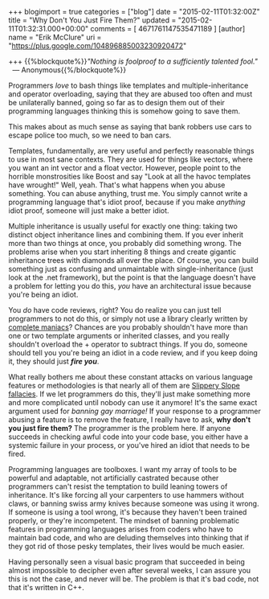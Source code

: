 +++
blogimport = true
categories = ["blog"]
date = "2015-02-11T01:32:00Z"
title = "Why Don't You Just Fire Them?"
updated = "2015-02-11T01:32:31.000+00:00"
comments = [ 4671761147535471189 ]
[author]
name = "Erik McClure"
uri = "https://plus.google.com/104896885003230920472"

+++
{{%blockquote%}}*"Nothing is foolproof to a sufficiently talented fool."*
&nbsp; &mdash; Anonymous{{%/blockquote%}}

Programmers *love* to bash things like templates and multiple-inheritance and operator overloading, saying that they are abused too often and must be unilaterally banned, going so far as to design them out of their programming languages thinking this is somehow going to save them.

This makes about as much sense as saying that bank robbers use cars to escape police too much, so we need to ban cars.

Templates, fundamentally, are very useful and perfectly reasonable things to use in most sane contexts. They are used for things like vectors, where you want an int vector and a float vector. However, people point to the horrible monstrosities like Boost and say "Look at all the havoc templates have wrought!" Well, yeah. That's what happens when you abuse something. You can abuse anything, trust me. You simply cannot write a programming language that's idiot proof, because if you make *anything* idiot proof, someone will just make a better idiot.

Multiple inheritance is usually useful for exactly one thing: taking two distinct object inheritance lines and combining them. If you ever inherit more than two things at once, you probably did something wrong. The problems arise when you start inheriting 8 things and create gigantic inheritance trees with diamonds all over the place. Of course, you can build something just as confusing and unmaintable with single-inheritance (just look at the .net framework), but the point is that the language doesn't have a problem for letting you do this, *you* have an architectural issue because you're being an idiot.

You *do* have code reviews, right? You do realize you can just tell programmers to not do this, or simply not use a library clearly written by [complete maniacs](http://www.boost.org/)? Chances are you probably shouldn't have more than one or two template arguments or inherited classes, and you really shouldn't overload the + operator to subtract things. If you do, someone should tell you you're being an idiot in a code review, and if you keep doing it, they should just ***fire you***.

What really bothers me about these constant attacks on various language features or methodologies is that nearly all of them are [Slippery Slope fallacies](http://en.wikipedia.org/wiki/Slippery_slope). If we let programmers do this, they'll just make something more and more complicated until nobody can use it anymore! It's the same exact argument used for *banning gay marriage!* If your response to a programmer abusing a feature is to remove the feature, I really have to ask, **why don't you just fire them?** The programmer is the problem here. If anyone succeeds in checking awful code into your code base, you either have a systemic failure in your process, or you've hired an idiot that needs to be fired.

Programming languages are toolboxes. I want my array of tools to be powerful and adaptable, not artificially castrated because other programmers can't resist the temptation to build leaning towers of inheritance. It's like forcing all your carpenters to use hammers without claws, or banning swiss army knives because someone was using it wrong. If someone is using a tool wrong, it's because they haven't been trained properly, or they're incompetent. The mindset of banning problematic features in programming languages arises from coders who have to maintain bad code, and who are deluding themselves into thinking that if they got rid of those pesky templates, their lives would be much easier.

Having personally seen a visual basic program that succeeded in being almost impossible to decipher even after several weeks, I can assure you this is not the case, and never will be. The problem is that it's bad code, not that it's written in C++.
